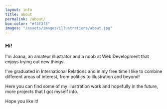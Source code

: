 ```yaml
---
layout: info
title: about
permalink: /about/
box-color: "#f3f3f3" 
images: "/assets/images/illustrations/about.jpg"
---
```

### Hi!

I'm Joana, an amateur illustrator and a noob at Web Development that enjoys trying out new things.

I've graduated in International Relations and in my free time I like to combine different areas of interest, from politics to illustration and beyond! 

Here you can find some of my illustration work and hopefully in the future, more projects that I got myself into.

Hope you like it!